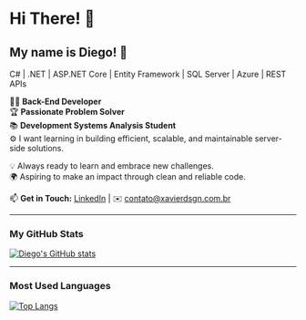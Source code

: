 # Hi There! 👋

## My name is Diego! 🚀

C# | .NET | ASP.NET Core | Entity Framework | SQL Server | Azure | REST APIs

👨‍💻 **Back-End Developer**  
🏆 **Passionate Problem Solver**  
📚 **Development Systems Analysis Student**  
⚙️ I want learning in building efficient, scalable, and maintainable server-side solutions.  

💡 Always ready to learn and embrace new challenges.  
🌍 Aspiring to make an impact through clean and reliable code.  

📫 **Get in Touch:**
[LinkedIn](https://www.linkedin.com/in/diegoxavier1523) | ✉️ contato@xavierdsgn.com.br

---

### **My GitHub Stats**

[![Diego's GitHub stats](https://github-readme-stats.vercel.app/api?username=diego-xaviers&show_icons=true&theme=radical)](https://github.com/anuraghazra/github-readme-stats)

---

### **Most Used Languages**

[![Top Langs](https://github-readme-stats.vercel.app/api/top-langs/?username=diego-xaviers&layout=compact&theme=radical)](https://github.com/anuraghazra/github-readme-stats)
